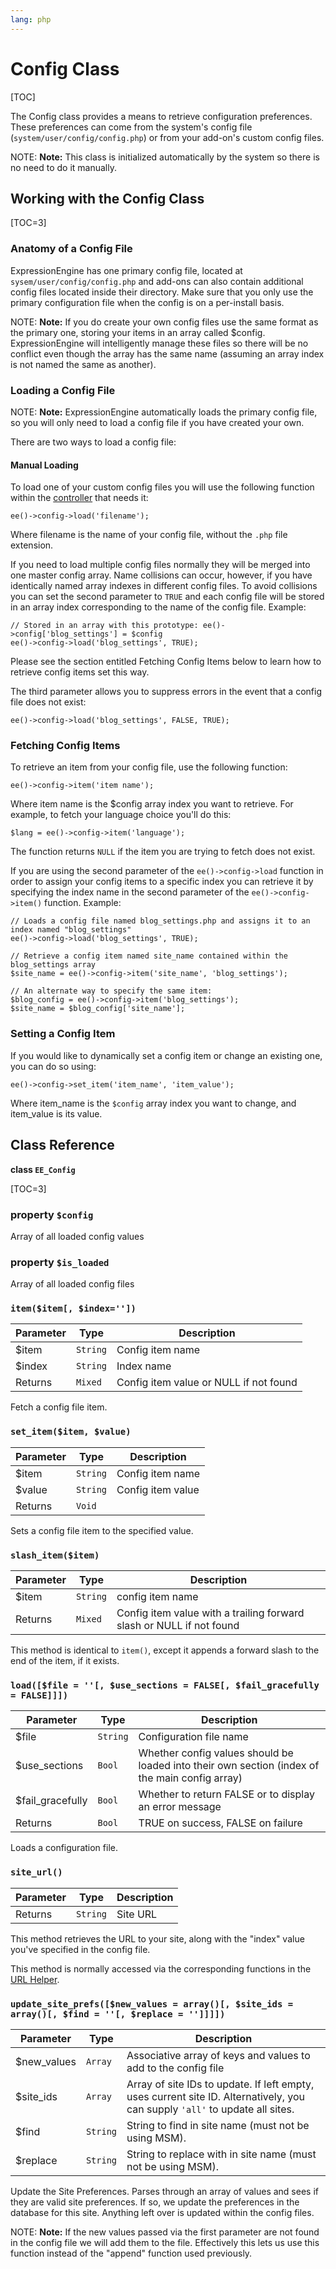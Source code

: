 ```yaml
---
lang: php
---
```


<!--
    This source file is part of the open source project
    ExpressionEngine User Guide (https://github.com/ExpressionEngine/ExpressionEngine-User-Guide)

    @link      https://expressionengine.com/
    @copyright Copyright (c) 2003-2020, Packet Tide, LLC (https://packettide.com)
    @license   https://expressionengine.com/license Licensed under Apache License, Version 2.0
-->

# Config Class

[TOC]

The Config class provides a means to retrieve configuration preferences. These preferences can come from the system's config file (`system/user/config/config.php`) or from your add-on's custom config files.

NOTE: **Note:** This class is initialized automatically by the system so there is no need to do it manually.

## Working with the Config Class

[TOC=3]

### Anatomy of a Config File

ExpressionEngine has one primary config file, located at `sysem/user/config/config.php` and add-ons can also contain additional config files located inside their directory. Make sure that you only use the primary configuration file when the config is on a per-install basis.

NOTE: **Note:** If you do create your own config files use the same format as the primary one, storing your items in an array called \$config. ExpressionEngine will intelligently manage these files so there will be no conflict even though the array has the same name (assuming an array index is not named the same as another).

### Loading a Config File

NOTE: **Note:** ExpressionEngine automatically loads the primary config file, so you will only need to load a config file if you have created your own.

There are two ways to load a config file:

#### Manual Loading

To load one of your custom config files you will use the following function within the [controller](development/legacy/controllers.md) that needs it:

    ee()->config->load('filename');

Where filename is the name of your config file, without the `.php` file extension.

If you need to load multiple config files normally they will be merged into one master config array. Name collisions can occur, however, if you have identically named array indexes in different config files. To avoid collisions you can set the second parameter to `TRUE` and each config file will be stored in an array index corresponding to the name of the config file. Example:

    // Stored in an array with this prototype: ee()->config['blog_settings'] = $config
    ee()->config->load('blog_settings', TRUE);

Please see the section entitled Fetching Config Items below to learn how to retrieve config items set this way.

The third parameter allows you to suppress errors in the event that a config file does not exist:

    ee()->config->load('blog_settings', FALSE, TRUE);

### Fetching Config Items

To retrieve an item from your config file, use the following function:

    ee()->config->item('item name');

Where item name is the \$config array index you want to retrieve. For example, to fetch your language choice you'll do this:

    $lang = ee()->config->item('language');

The function returns `NULL` if the item you are trying to fetch does not exist.

If you are using the second parameter of the `ee()->config->load` function in order to assign your config items to a specific index you can retrieve it by specifying the index name in the second parameter of the `ee()->config->item()` function. Example:

    // Loads a config file named blog_settings.php and assigns it to an index named "blog_settings"
    ee()->config->load('blog_settings', TRUE);

    // Retrieve a config item named site_name contained within the blog_settings array
    $site_name = ee()->config->item('site_name', 'blog_settings');

    // An alternate way to specify the same item:
    $blog_config = ee()->config->item('blog_settings');
    $site_name = $blog_config['site_name'];

### Setting a Config Item

If you would like to dynamically set a config item or change an existing one, you can do so using:

    ee()->config->set_item('item_name', 'item_value');

Where item_name is the `$config` array index you want to change, and item_value is its value.

## Class Reference

**class `EE_Config`**

[TOC=3]

### property `$config`

Array of all loaded config values

### property `$is_loaded`

Array of all loaded config files

### `item($item[, $index=''])`

| Parameter | Type     | Description                            |
| --------- | -------- | -------------------------------------- |
| \$item    | `String` | Config item name                       |
| \$index   | `String` | Index name                             |
| Returns   | `Mixed`  | Config item value or NULL if not found |

Fetch a config file item.

### `set_item($item, $value)`

| Parameter | Type     | Description       |
| --------- | -------- | ----------------- |
| \$item    | `String` | Config item name  |
| \$value   | `String` | Config item value |
| Returns   | `Void`   |                   |

Sets a config file item to the specified value.

### `slash_item($item)`

| Parameter | Type     | Description                                                          |
| --------- | -------- | -------------------------------------------------------------------- |
| \$item    | `String` | config item name                                                     |
| Returns   | `Mixed`  | Config item value with a trailing forward slash or NULL if not found |

This method is identical to `item()`, except it appends a forward slash to the end of the item, if it exists.

### `load([$file = ''[, $use_sections = FALSE[, $fail_gracefully = FALSE]]])`

| Parameter         | Type     | Description                                                                                   |
| ----------------- | -------- | --------------------------------------------------------------------------------------------- |
| \$file            | `String` | Configuration file name                                                                       |
| \$use_sections    | `Bool`   | Whether config values should be loaded into their own section (index of the main config array) |
| \$fail_gracefully | `Bool`   | Whether to return FALSE or to display an error message                                        |
| Returns           | `Bool`   | TRUE on success, FALSE on failure                                                             |

Loads a configuration file.

### `site_url()`

| Parameter | Type     | Description |
| --------- | -------- | ----------- |
| Returns   | `String` | Site URL    |

This method retrieves the URL to your site, along with the "index" value you've specified in the config file.

This method is normally accessed via the corresponding functions in the [URL Helper](development/legacy/helpers/url-helper.md).

### `update_site_prefs([$new_values = array()[, $site_ids = array()[, $find = ''[, $replace = '']]]])`

| Parameter    | Type     | Description                                                                                                                  |
| ------------ | -------- | ---------------------------------------------------------------------------------------------------------------------------- |
| \$new_values | `Array`  | Associative array of keys and values to add to the config file                                                               |
| \$site_ids   | `Array`  | Array of site IDs to update. If left empty, uses current site ID. Alternatively, you can supply `'all'` to update all sites. |
| \$find       | `String` | String to find in site name (must not be using MSM).                                                                         |
| \$replace    | `String` | String to replace with in site name (must not be using MSM).                                                                 |

Update the Site Preferences. Parses through an array of values and sees if they are valid site preferences. If so, we update the preferences in the database for this site. Anything left over is updated within the config files.

NOTE: **Note:** If the new values passed via the first parameter are not found in the config file we will add them to the file. Effectively this lets us use this function instead of the "append" function used previously.
